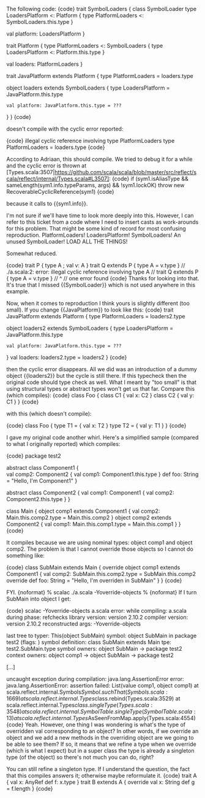 The following code:
{code}
trait SymbolLoaders {
  class SymbolLoader
  type LoadersPlatform <: Platform      { type PlatformLoaders <: SymbolLoaders.this.type }
  
  val platform: LoadersPlatform
}
 
trait Platform {
  type PlatformLoaders <: SymbolLoaders { type LoadersPlatform <: Platform.this.type }

  val loaders: PlatformLoaders
}

trait JavaPlatform extends Platform {
  type PlatformLoaders = loaders.type 

  object loaders extends SymbolLoaders {
    type LoadersPlatform = JavaPlatform.this.type  
    
    val platform: JavaPlatform.this.type = ???    
  }
}
{code}

doesn't compile with the cyclic error reported:

{code}
illegal cyclic reference involving type PlatformLoaders
  type PlatformLoaders = loaders.type
{code}

According to Adriaan, this should compile. We tried to debug it for a while and the cyclic error is thrown at [Types.scala:3507|https://github.com/scala/scala/blob/master/src/reflect/scala/reflect/internal/Types.scala#L3507]:
{code}
    if (sym1.isAliasType && sameLength(sym1.info.typeParams, args) && !sym1.lockOK)
      throw new RecoverableCyclicReference(sym1)
{code}

because it calls to {{sym1.info}}.

I'm not sure if we'll have time to look more deeply into this. However, I can refer to this ticket from a code where I need to insert casts as work-arounds for this problem.
That might be some kind of record for most confusing reproduction. PlatformLoaders! LoadersPlatform! SymbolLoaders! An unused SymbolLoader! LOAD ALL THE THINGS!

Somewhat reduced.

{code}
trait P { type A ; val v: A }
trait Q extends P { type A = v.type }
// ./a.scala:2: error: illegal cyclic reference involving type A
// trait Q extends P { type A = v.type }
//                              ^
// one error found
{code}
Thanks for looking into that. It's true that I missed {{SymbolLoader}} which is not used anywhere in this example.

Now, when it comes to reproduction I think yours is slightly different (too small). If you change {{JavaPlatform}} to look like this:
{code}
trait JavaPlatform extends Platform {
  type PlatformLoaders = loaders2.type 

  object loaders2 extends SymbolLoaders {
    type LoadersPlatform = JavaPlatform.this.type  
    
    val platform: JavaPlatform.this.type = ???    
  }
  val loaders: loaders2.type = loaders2
}
{code}

then the cyclic error disappears. All we did was an introduction of a dummy object {{loaders2}} but the cycle is still there. If this typecheck then the original code should type check as well.
What I meant by "too small" is that using structural types or abstract types won't get us that far. Compare this (which compiles):
{code}
class Foo {
  class C1 { val x: C2 }
  class C2 { val y: C1 }
}
{code}

with this (which doesn't compile):

{code}
class Foo {
  type T1 = { val x: T2 }
  type T2 = { val y: T1 }
}
{code}


I gave my original code another whirl. Here's a simplified sample (compared to what I originally reported) which compiles:

{code}
package test2

abstract class Component1 {  
  val comp2: Component2 {
    val comp1: Component1.this.type
  }
  def foo: String = "Hello, I'm Component1"
}

abstract class Component2 { 
  val comp1: Component1 {
    val comp2: Component2.this.type
  }
}

class Main {
  object comp1 extends Component1 {
    val comp2: Main.this.comp2.type = Main.this.comp2
  }
  object comp2 extends Component2 { 
    val comp1: Main.this.comp1.type = Main.this.comp1
  }
}
{code}

It compiles because we are using nominal types: object comp1 and object comp2. The problem is that I cannot override those objects so I cannot do something like:

{code}
class SubMain extends Main {
  override object comp1 extends Component1 {
    val comp2: SubMain.this.comp2.type = SubMain.this.comp2
    override def foo: String = "Hello, I'm overriden in SubMain"
  }
}
{code}

FYI.
{noformat}
% scalac ./a.scala  -Yoverride-objects
%
{noformat}
If I turn SubMain into object I get:

{code}
scalac -Yoverride-objects a.scala
error: 
     while compiling: a.scala
        during phase: refchecks
     library version: version 2.10.2
    compiler version: version 2.10.2
  reconstructed args: -Yoverride-objects

  last tree to typer: This(object SubMain)
              symbol: object SubMain in package test2 (flags: <module>)
   symbol definition: class SubMain extends Main
                 tpe: test2.SubMain.type
       symbol owners: object SubMain -> package test2
      context owners: object comp1 -> object SubMain -> package test2

[...]

uncaught exception during compilation: java.lang.AssertionError
error: java.lang.AssertionError: assertion failed: List(value comp1, object comp1)
	at scala.reflect.internal.Symbols$Symbol.suchThat(Symbols.scala:1669)
	at scala.reflect.internal.Types$class.rebind(Types.scala:3529)
	at scala.reflect.internal.Types$class.singleType(Types.scala:3548)
	at scala.reflect.internal.SymbolTable.singleType(SymbolTable.scala:13)
	at scala.reflect.internal.Types$AsSeenFromMap.apply(Types.scala:4554)
{code}
Yeah. However, one thing I was wondering is what's the type of overridden val corresponding to an object? In other words, if we override an object and we add a new methods in the overriding object are we going to be able to see them? If so, it means that we refine a type when we override (which is what I expect) but in a super class the type is already a singleton type (of the object) so there's not much you can do, right?

You can still refine a singleton type. If I understand the question, the fact that this compiles answers it; otherwise maybe reformulate it.
{code}
trait A {
  val x: AnyRef
  def f: x.type
}
trait B extends A {
  override val x: String
  def g = f.length
}
{code}
